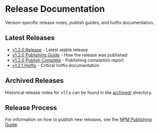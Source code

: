 # Release Documentation

Version-specific release notes, publish guides, and hotfix documentation.

## Latest Releases

- [v1.2.0 Release](RELEASE-v1.2.0.md) - Latest stable release
- [v1.2.0 Publishing Guide](NPM-PUBLISH-GUIDE-v1.2.0.md) - How the release was published
- [v1.2.0 Publish Complete](PUBLISH-COMPLETE-v1.2.0.md) - Publishing completion report
- [v1.2.1 Hotfix](HOTFIX-v1.2.1.md) - Critical hotfix documentation

## Archived Releases

Historical release notes for v1.1.x can be found in the [archived/](../archived/) directory.

## Release Process

For information on how to publish new releases, see the [NPM Publishing Guide](../guides/NPM-PUBLISH.md).

